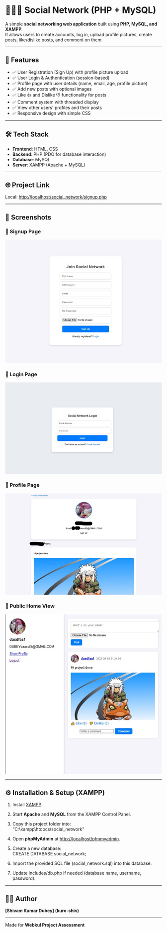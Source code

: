 # 🧑‍🤝‍🧑 Social Network (PHP + MySQL)

A simple **social networking web application** built using **PHP, MySQL, and XAMPP**.  
It allows users to create accounts, log in, upload profile pictures, create posts, like/dislike posts, and comment on them.

---

## 🚀 Features
- ✅ User Registration (Sign Up) with profile picture upload  
- ✅ User Login & Authentication (session-based)  
- ✅ Profile page with user details (name, email, age, profile picture)  
- ✅ Add new posts with optional images  
- ✅ Like 👍 and Dislike 👎 functionality for posts  
- ✅ Comment system with threaded display  
- ✅ View other users' profiles and their posts  
- ✅ Responsive design with simple CSS  

---

## 🛠️ Tech Stack
- **Frontend**: HTML, CSS  
- **Backend**: PHP (PDO for database interaction)  
- **Database**: MySQL  
- **Server**: XAMPP (Apache + MySQL)  

---

## 🌐 Project Link
Local: [http://localhost/social_network/signup.php](http://localhost/social_network/signup.php)  

---

## 📸 Screenshots

### 📝 Signup Page
![Signup](assets/screenshots/signup.jpg)

### 🔑 Login Page
![Login](assets/screenshots/login.jpg)

### 👤 Profile Page
![Profile](assets/screenshots/profile.jpg)

### 👥 Public Home View
![Profile View](assets/screenshots/home.jpg)

---

## ⚙️ Installation & Setup (XAMPP)

1. Install [XAMPP](https://www.apachefriends.org/).  
2. Start **Apache** and **MySQL** from the XAMPP Control Panel.  
3. Copy this project folder into:  
"C:\xampp\htdocs\social_network"

4. Open **phpMyAdmin** at [http://localhost/phpmyadmin](http://localhost/phpmyadmin).  
5. Create a new database:  
CREATE DATABASE social_network;
6. Import the provided SQL file (social_network.sql) into this database.

7. Update includes/db.php if needed (database name, username, password).

---

## 👨‍💻 Author
**[Shivam Kumar Dubey] (kuro-shiv)**  

---
Made for **Webkul Project Assessment**




